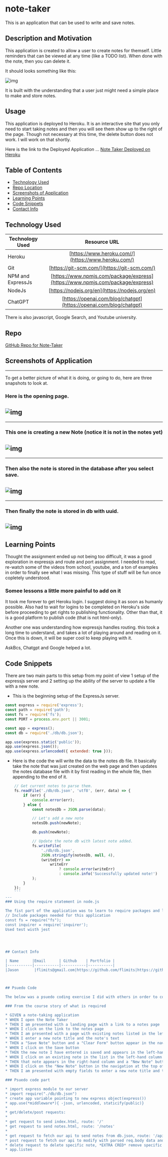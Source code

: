 # note-taker
This is an application that can be used to write and save notes.

## Description and Motivation
This application is created to allow a user to create notes for themself. Little reminders that can be viewed at any time (like a TODO list). When done with the note, then you can delete it.

It should looks something like this:

![img](./public/assets/images/opening_page.png)

It is built with the understanding that a user just might need a simple place to make and store notes. 


## Usage

This application is deployed to Heroku. It is an interactive site that you only need to start taking notes and then you will see them show up to the right of the page. Though not necessary at this time, the delete button does not work. I will work on that shortly.

Here is the link to the Deployed Application ...
[Note Taker Deployed on Heroku](https://peaceful-beach-36610-5568a2a82f62.herokuapp.com/)


## Table of Contents

* [Technology Used](#technology-used)
* [Repo Location](#repo)
* [Screenshots of Application](screenshots-of-application)
* [Learning Points](#learning-points)
* [Code Snippets](#code-snippets)
* [Contact Info](#contact-info)

## Technology Used 

| Technology Used         | Resource URL           | 
| ------------- |:-------------:| 
| Heroku | [https://www.heroku.com//](https://www.heroku.com/)     |    
| Git | [https://git-scm.com/](https://git-scm.com/)     |    
| NPM and ExpressJs | [https://www.npmjs.com/package/express](https://www.npmjs.com/package/express)|
| NodeJs | [https://nodejs.org/en](https://nodejs.org/en)|
| ChatGPT | [https://openai.com/blog/chatgpt](https://openai.com/blog/chatgpt)|

There is also javascript, Google Search, and Youtube university. 
## Repo 

[GitHub Repo for Note-Taker](https://github.com/flimits/note-taker)


## Screenshots of Application
---
To get a better picture of what it is doing, or going to do, here are three snapshots to look at.

### Here is the opening page.
![img](./public/assets/images/opening_page.png)
---
---
### This one is creating a new Note (notice it is not in the notes yet)
![img](./public/assets/images/add_a_note.png)
---
---
### Then also the note is stored in the database after you select save.
![img](./public/assets/images/add_a_note.png)
---
---
### Then finally the note is stored in db with uuid.
![img](./public/assets/images/uuidindb.png)
---


## Learning Points 

Thought the assignment ended up not being too difficult, it was a good exploration in expressjs and route and port assignment. I needed to read, re-watch some of the videos from school, youtube, and a ton of examples in order to finally see what I was missing. This type of stuff will be fun once copletely understood.

### Somee lessons a little more painful to add on it

It took me forever to get Heroku login. I suggest doing it as soon as humanly possible. Also had to wait for logins to be completed on Heroku's side before proceeding to get rights to publishing functionality. Other than that, it is a good platform to publish code (that is not html-only).

Another one was understanding how expressjs handles routing. this took a long time to understand, and takes a lot of playing around and reading on it. Once this is down, it will be super cool to keep playing with it.

AskBcs, Chatgpt and Google helped a lot.

## Code Snippets

There are two main parts to this setup from my point of view 
1 setup of the expressjs server and
2 setting up the ability of the server to update a file with a new note.


- This is the beginning setup of the ExpressJs server.
```js
const express = require('express');
const path = require('path');
const fs = require('fs');
const PORT = process.env.port || 3001;

const app = express();
const db = require('./db/db.json');

app.use(express.static('public'));
app.use(express.json());
app.use(express.urlencoded({ extended: true }));
```

- Here is the code the will write the data to the notes db file. It basically take the note that was just created on the web page and then updates the notes database file with it by first reading in the whole file, then appending to the end of it. 
```js
    // Get current notes to parse them.
    fs.readFile('./db/db.json', 'utf8', (err, data) => {
        if (err) {
            console.error(err);
        } else {
            const notesDb = JSON.parse(data);

            // Let's add a new note
            notesDb.push(newNote);

            db.push(newNote);

            // Update the note db with latest note added.
            fs.writeFile(
                './db/db.json',
                JSON.stringify(notesDb, null, 4),
                (writeErr) =>
                    writeErr
                        ? console.error(writeErr)
                        : console.info('Successfully updated note!')
            );
        }
    });
    ```
---
### Using the require statement in node.js

The fist part of the application was to learn to require packages and libraries to run it. It will not run without them.
// Include packages needed for this application
const fs = require("fs");
const inquirer = require('inquirer');
Used test wisth jest




## Contact Info

| Name      |Email      | Github    | Portfolio |
|-----------|-----------|-----------|-----------|
|Jason       |flimits@gmail.com|https://github.com/flimits|https://github.com/flimits/my-portfolio/|



## Psuedo Code

The below was a psuedo coding exercise I did with others in order to come up with an attack plan of our to build the final touches on the Note-Taker application. 

### From the course story of what is required

* GIVEN a note-taking application
* WHEN I open the Note Taker
* THEN I am presented with a landing page with a link to a notes page
* WHEN I click on the link to the notes page
* THEN I am presented with a page with existing notes listed in the left-hand column, plus empty fields to enter a new note title and the note's text in the right-hand column
* WHEN I enter a new note title and the note's text
* THEN a "Save Note" button and a "Clear Form" button appear in the navigation at the top of the page
* WHEN I click on the Save button
* THEN the new note I have entered is saved and appears in the left-hand column with the other existing notes and the buttons in the navigation disappear
* WHEN I click on an existing note in the list in the left-hand column
* THEN that note appears in the right-hand column and a "New Note" button appears in the navigation
* WHEN I click on the "New Note" button in the navigation at the top of the page
* THEN I am presented with empty fields to enter a new note title and the note's text in the right-hand column and the button disappears

### Psuedo code part

* import express module to our server
* import require("./db/db.json")
* create app variable pointing to new express object(express())
* app.use(*middleware*){ -json, urlencoded, staticify(public)}
* 
* get/delete/post requests:
* 
* get request to send index.html, route: '/'
* get request to send notes.html, route: '/notes'
* 
* get request to fetch our api to send notes from db.json, route: '/api/notes'
* post request to fetch our api to modify with parsed req.body data and push post to db.json with fs.writeFile, route: '/api/notes', return res.json;
* delete request to delete specific note, *EXTRA CRED* remove specific data from db.json and push with fs.writeFile,  route: '/api/notes/:notes_id', return res.json;
* app.listen